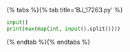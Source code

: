 {% tabs %}{% tab title='BJ_17263.py' %}

```py
input()
print(max(map(int, input().split())))
```

{% endtab %}{% endtabs %}
